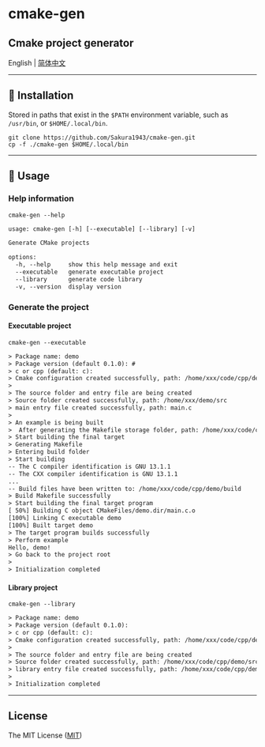 # cmake-gen
Cmake project generator
---

English | [简体中文](./README-zh.md)

---
## 🤖 Installation
Stored in paths that exist in the `$PATH` environment variable, such as `/usr/bin`, or `$HOME/.local/bin`.

```shell
git clone https://github.com/Sakura1943/cmake-gen.git
cp -f ./cmake-gen $HOME/.local/bin
```
---
## 📖 Usage
### Help information

```shell
cmake-gen --help
```

```txt
usage: cmake-gen [-h] [--executable] [--library] [-v]

Generate CMake projects

options:
  -h, --help     show this help message and exit
  --executable   generate executable project
  --library      generate code library
  -v, --version  display version
```

### Generate the project
#### Executable project

```shell
cmake-gen --executable
```

```txt
> Package name: demo
> Package version (default 0.1.0): #
> c or cpp (default: c):
> Cmake configuration created successfully, path: /home/xxx/code/cpp/demo/CMakeLists.txt
> 
> The source folder and entry file are being created
> Source folder created successfully, path: /home/xxx/demo/src
> main entry file created successfully, path: main.c
> 
> An example is being built
>  After generating the Makefile storage folder, path: /home/xxx/code/cpp/demo/build
> Start building the final target
> Generating Makefile
> Entering build folder
> Start building
-- The C compiler identification is GNU 13.1.1
-- The CXX compiler identification is GNU 13.1.1
...
-- Build files have been written to: /home/xxx/code/cpp/demo/build
> Build Makefile successfully
> Start building the final target program
[ 50%] Building C object CMakeFiles/demo.dir/main.c.o
[100%] Linking C executable demo
[100%] Built target demo
> The target program builds successfully
> Perform example
Hello, demo!
> Go back to the project root
> 
> Initialization completed
```

#### Library project

```shell
cmake-gen --library
```

```txt
> Package name: demo
> Package version (default 0.1.0): 
> c or cpp (default: c): 
> Cmake configuration created successfully, path: /home/xxx/code/cpp/demo/CMakeLists.txt
> 
> The source folder and entry file are being created
> Source folder created successfully, path: /home/xxx/code/cpp/demo/src
> library entry file created successfully, path: /home/xxx/code/cpp/demo/demo.c
> 
> Initialization completed
```
---

## License
The MIT License ([MIT](https://opensource.org/licenses/MIT))
